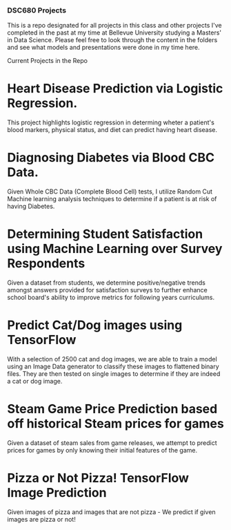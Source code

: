 ### DSC680 Projects
This is a repo designated for all projects in this class and other projects I've completed in the past at my time at Bellevue University studying a Masters' in Data Science.
Please feel free to look through the content in the folders and see what models and presentations were done in my time here.


Current Projects in the Repo
# Heart Disease Prediction via Logistic Regression.
This project highlights logistic regression in determing wheter a patient's blood markers, physical status, and diet can predict having heart disease.

# Diagnosing Diabetes via Blood CBC Data.
Given Whole CBC Data (Complete Blood Cell) tests, I utilize Random Cut Machine learning analysis techniques to determine if a patient is at risk of having Diabetes. 

# Determining Student Satisfaction using Machine Learning over Survey Respondents
Given a dataset from students, we determine positive/negative trends amongst answers provided for satisfaction surveys to further enhance school board's ability to improve metrics for following years curriculums. 

# Predict Cat/Dog images using TensorFlow 
With a selection of 2500 cat and dog images, we are able to train a model using an Image Data generator to classify these images to flattened binary files. They are then tested on single images to determine if they are indeed a cat or dog image. 

# Steam Game Price Prediction based off historical Steam prices for games
Given a dataset of steam sales from game releases, we attempt to predict prices for games by only knowing their initial features of the game.

# Pizza or Not Pizza! TensorFlow Image Prediction
Given images of pizza and images that are not pizza - We predict if given images are pizza or not!
